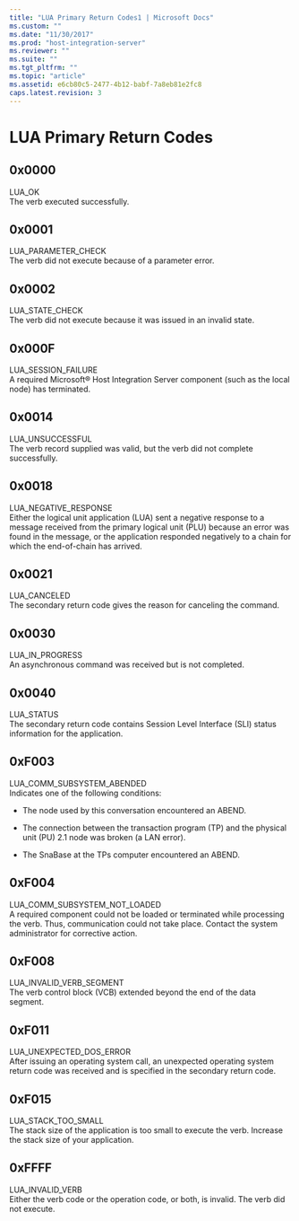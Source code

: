 ```yaml
---
title: "LUA Primary Return Codes1 | Microsoft Docs"
ms.custom: ""
ms.date: "11/30/2017"
ms.prod: "host-integration-server"
ms.reviewer: ""
ms.suite: ""
ms.tgt_pltfrm: ""
ms.topic: "article"
ms.assetid: e6cb80c5-2477-4b12-babf-7a8eb81e2fc8
caps.latest.revision: 3
---
```

# LUA Primary Return Codes
## 0x0000  
 LUA_OK  
 The verb executed successfully.  
  
## 0x0001  
 LUA_PARAMETER_CHECK  
 The verb did not execute because of a parameter error.  
  
## 0x0002  
 LUA_STATE_CHECK  
 The verb did not execute because it was issued in an invalid state.  
  
## 0x000F  
 LUA_SESSION_FAILURE  
 A required Microsoft® Host Integration Server component (such as the local node) has terminated.  
  
## 0x0014  
 LUA_UNSUCCESSFUL  
 The verb record supplied was valid, but the verb did not complete successfully.  
  
## 0x0018  
 LUA_NEGATIVE_RESPONSE  
 Either the logical unit application (LUA) sent a negative response to a message received from the primary logical unit (PLU) because an error was found in the message, or the application responded negatively to a chain for which the end-of-chain has arrived.  
  
## 0x0021  
 LUA_CANCELED  
 The secondary return code gives the reason for canceling the command.  
  
## 0x0030  
 LUA_IN_PROGRESS  
 An asynchronous command was received but is not completed.  
  
## 0x0040  
 LUA_STATUS  
 The secondary return code contains Session Level Interface (SLI) status information for the application.  
  
## 0xF003  
 LUA_COMM_SUBSYSTEM_ABENDED  
 Indicates one of the following conditions:  
  
-   The node used by this conversation encountered an ABEND.  
  
-   The connection between the transaction program (TP) and the physical unit (PU) 2.1 node was broken (a LAN error).  
  
-   The SnaBase at the TPs computer encountered an ABEND.  
  
## 0xF004  
 LUA_COMM_SUBSYSTEM_NOT_LOADED  
 A required component could not be loaded or terminated while processing the verb. Thus, communication could not take place. Contact the system administrator for corrective action.  
  
## 0xF008  
 LUA_INVALID_VERB_SEGMENT  
 The verb control block (VCB) extended beyond the end of the data segment.  
  
## 0xF011  
 LUA_UNEXPECTED_DOS_ERROR  
 After issuing an operating system call, an unexpected operating system return code was received and is specified in the secondary return code.  
  
## 0xF015  
 LUA_STACK_TOO_SMALL  
 The stack size of the application is too small to execute the verb. Increase the stack size of your application.  
  
## 0xFFFF  
 LUA_INVALID_VERB  
 Either the verb code or the operation code, or both, is invalid. The verb did not execute.